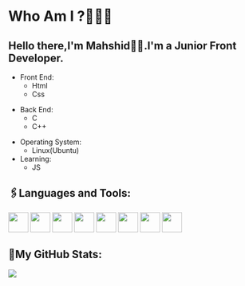 # Who Am I ?👩🏻‍💻
## Hello there,I'm Mahshid👋🏻.I'm a Junior Front Developer.

<ul>
  <li>Front End:
    <ul>
      <li>Html</li>
    </ul>
    <ul>
     <li>Css</li>
    </ul>
  </li>
</ul>
<ul>
  <li>Back End:
    <ul>
      <li>C</li>
    </ul>
    <ul>
     <li>C++</li>
    </ul>
  </li>
</ul>
<ul>
  <li>Operating System:
    <ul>
      <li>Linux(Ubuntu)
      </li>
  </ul>
    <li>Learning:
    <ul>
      <li>JS
      </li>
    </ul>
  </li>
</ul>

## 🖇️Languages and Tools:
<img src="https://cdn.jsdelivr.net/gh/devicons/devicon/icons/html5/html5-original.svg" width="40" height="40"/> <img src="https://cdn.jsdelivr.net/gh/devicons/devicon/icons/css3/css3-original.svg" width="40" height="40"/> <img src="https://cdn.jsdelivr.net/gh/devicons/devicon/icons/c/c-original.svg" width="40" height="40"/> <img src="https://cdn.jsdelivr.net/gh/devicons/devicon/icons/cplusplus/cplusplus-original.svg" width="40" height="40"/> <img src="https://cdn.jsdelivr.net/gh/devicons/devicon/icons/linux/linux-original.svg" width="40" height="40"/> <img src="https://cdn.jsdelivr.net/gh/devicons/devicon/icons/vscode/vscode-original.svg" width="40" height="40"/> <img src="https://cdn.jsdelivr.net/gh/devicons/devicon/icons/git/git-original.svg" width="40" height="40"/>   <img src="https://cdn.jsdelivr.net/gh/devicons/devicon/icons/github/github-original.svg" width="40" height="40"/> 

## 🚀My GitHub Stats:
<img src="https://github-readme-stats.vercel.app/api?username=samanice&show_icons=true&theme=radical"/>
